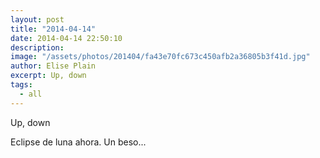 ```yaml
---
layout: post
title: "2014-04-14"
date: 2014-04-14 22:50:10
description: 
image: "/assets/photos/201404/fa43e70fc673c450afb2a36805b3f41d.jpg"
author: Elise Plain
excerpt: Up, down
tags: 
  - all
---
```


Up, down
<p></p>
<p>Eclipse de luna ahora. Un beso...</p>